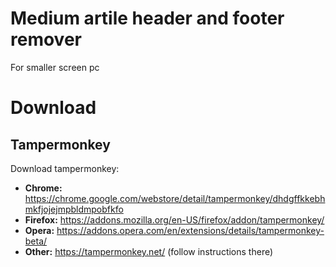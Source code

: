# Medium artile header and footer remover

For smaller screen pc

# Download

## Tampermonkey

Download tampermonkey:

- **Chrome:** https://chrome.google.com/webstore/detail/tampermonkey/dhdgffkkebhmkfjojejmpbldmpobfkfo
- **Firefox:** https://addons.mozilla.org/en-US/firefox/addon/tampermonkey/
- **Opera:** https://addons.opera.com/en/extensions/details/tampermonkey-beta/
- **Other:** https://tampermonkey.net/ (follow instructions there)
